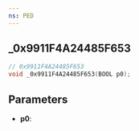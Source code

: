 ```yaml
---
ns: PED
---
```

## _0x9911F4A24485F653

```c
// 0x9911F4A24485F653
void _0x9911F4A24485F653(BOOL p0);
```

## Parameters
* **p0**:
